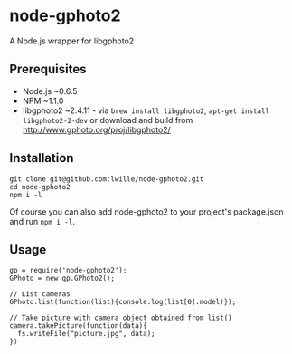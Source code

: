 # node-gphoto2
A Node.js wrapper for libgphoto2

## Prerequisites
* Node.js ~0.6.5
* NPM ~1.1.0
* libgphoto2 ~2.4.11 - via ``brew install libgphoto2``, ``apt-get install libgphoto2-2-dev`` or download and build from http://www.gphoto.org/proj/libgphoto2/

## Installation
    git clone git@github.com:lwille/node-gphoto2.git
    cd node-gphoto2
    npm i -l
Of course you can also add node-gphoto2 to your project's package.json and run ``npm i -l``.
## Usage
    gp = require('node-gphoto2');
    GPhoto = new gp.GPhoto2();
    
    // List cameras
    GPhoto.list(function(list){console.log(list[0].model)});
    
    // Take picture with camera object obtained from list()
    camera.takePicture(function(data){
      fs.writeFile("picture.jpg", data);
    })